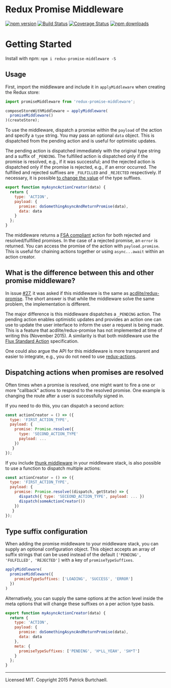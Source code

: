 # Redux Promise Middleware

[![npm version](https://img.shields.io/npm/v/redux-promise-middleware.svg?style=flat)](https://www.npmjs.com/package/redux-promise-middleware) [![Build Status](https://travis-ci.org/pburtchaell/redux-promise-middleware.svg)](https://travis-ci.org/pburtchaell/redux-promise-middleware) [![Coverage Status](https://coveralls.io/repos/pburtchaell/redux-promise-middleware/badge.svg?branch=master&service=github)](https://coveralls.io/github/pburtchaell/redux-promise-middleware?branch=master) [![npm downloads](https://img.shields.io/npm/dm/redux-promise-middleware.svg?style=flat)](https://www.npmjs.com/package/redux-promise-middleware)

# Getting Started

Install with npm: `npm i redux-promise-middleware -S`

## Usage

First, import the middleware and include it in `applyMiddleware` when creating the Redux store:

```js
import promiseMiddleware from 'redux-promise-middleware';

composeStoreWithMiddleware = applyMiddleware(
  promiseMiddleware()
)(createStore);

```

To use the middleware, dispatch a promise within the `payload` of the action and specify a `type` string. You may pass an optional `data` object. This is dispatched from the pending action and is useful for optimistic updates.

The pending action is dispatched immediately with the original type string and a suffix of `_PENDING`. The fulfilled action is dispatched only if the promise is resolved, e.g., if it was successful; and the rejected action is dispatched only if the promise is rejected, e.g., if an error occurred. The fulfilled and rejected suffixes are `_FULFILLED` and `_REJECTED` respectively. If necessary, it is possible [to change the value](#type-suffix-configuration) of the type suffixes.

```js
export function myAsyncActionCreator(data) {
  return {
    type: 'ACTION',
    payload: {
      promise: doSomethingAsyncAndReturnPromise(data),
      data: data
    }
  };
}
```

The middleware returns a [FSA compliant](https://github.com/acdlite/flux-standard-action) action for both rejected and resolved/fulfilled promises. In the case of a rejected promise, an `error` is returned. You can access the promise of the action with `payload.promise`. This is useful for chaining actions together or using `async...await` within an action creator.

## What is the difference between this and other promise middleware?

In issue [#27](https://github.com/pburtchaell/redux-promise-middleware/issues/27), it was asked if this middleware is the same as [acdlite/redux-promise](https://github.com/acdlite/redux-promise). The short answer is that while the middleware solve the same problem, the implementation is different.

The major difference is this middleware dispatches a `_PENDING` action. The pending action enables optimistic updates and provides an action one can use to update the user interface to inform the user a request is being made. This is a feature that acdlite/redux-promise has not implemented at time of writing this (November 2015). A similarity is that both middleware use the [Flux Standard Action](https://github.com/acdlite/flux-standard-action) specification.

One could also argue the API for this middleware is more transparent and easier to integrate, e.g., you do not need to use [redux-actions](https://github.com/acdlite/redux-actions).

## Dispatching actions when promises are resolved

Often times when a promise is resolved, one might want to fire a one or more "callback" actions to respond to the resolved promise. One example is changing the route after a user is successfully signed in.

If you need to do this, you can dispatch a second action:

```js
const actionCreator = () => ({
  type: 'FIRST_ACTION_TYPE',
  payload: {
    promise: Promise.resolve({
      type: 'SECOND_ACTION_TYPE'
      payload: ...
    })
   }
});
```

If you include [thunk middleware](https://github.com/gaearon/redux-thunk) in your middleware stack, is also possible to use a function to dispatch multiple actions:

```js
const actionCreator = () => ({
  type: 'FIRST_ACTION_TYPE',
  payload: {
    promise: Promise.resolve((dispatch, getState) => {
      dispatch({ type: 'SECEOND_ACTION_TYPE', payload: ... })
      dispatch(someActionCreator())
    })
   }
});
```

## Type suffix configuration

When adding the promise middleware to your middleware stack, you can supply an optional configuration object. This object accepts an array of suffix strings that can be used instead of the default `['PENDING', 'FULFILLED', 'REJECTED']` with a key of `promiseTypeSuffixes`.

```js
applyMiddleware(
  promiseMiddleware({
    promiseTypeSuffixes: ['LOADING', 'SUCCESS', 'ERROR']
  })
)
```

Alternatively, you can supply the same options at the action level inside the meta options that will change these suffixes on a per action type basis.

```js
export function myAsyncActionCreator(data) {
  return {
    type: 'ACTION',
    payload: {
      promise: doSomethingAsyncAndReturnPromise(data),
      data: data
    },
    meta: {
      promiseTypeSuffixes: ['PENDING', 'H*LL_YEAH', 'SH*T']
    }
  };
}
```

---
Licensed MIT. Copyright 2015 Patrick Burtchaell.
